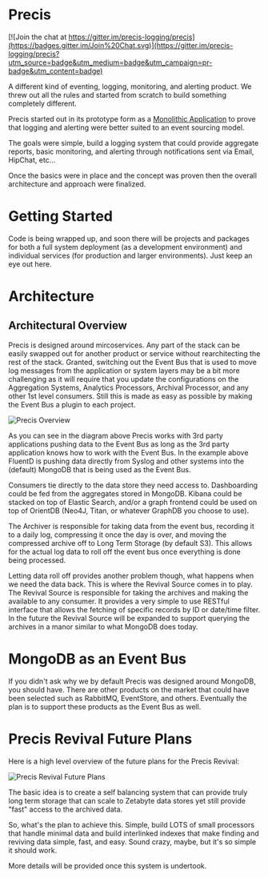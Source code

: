Precis
======

[![Join the chat at https://gitter.im/precis-logging/precis](https://badges.gitter.im/Join%20Chat.svg)](https://gitter.im/precis-logging/precis?utm_source=badge&utm_medium=badge&utm_campaign=pr-badge&utm_content=badge)

A different kind of eventing, logging, monitoring, and alerting product.  We
threw out all the rules and started from scratch to build something completely
different.

Precis started out in its prototype form as a
[Monolithic Application](http://en.wikipedia.org/wiki/Monolithic_application)
to prove that logging and alerting were better suited to an event sourcing
model.

The goals were simple, build a logging system that could provide aggregate
reports, basic monitoring, and alerting through notifications sent via Email,
HipChat, etc...

Once the basics were in place and the concept was proven then the overall
architecture and approach were finalized.

Getting Started
===============

Code is being wrapped up, and soon there will be projects and packages for both
a full system deployment (as a development environment) and individual services
(for production and larger environments).  Just keep an eye out here.

Architecture
============

Architectural Overview
----------------------

Precis is designed around mircoservices.  Any part of the stack can be
easily swapped out for another product or service without rearchitecting the
rest of the stack.  Granted, switching out the Event Bus that is used to move
log messages from the application or system layers may be a bit more challenging
as it will require that you update the configurations on the Aggregation
Systems, Analytics Processors, Archival Processor, and any other 1st level
consumers. Still this is made as easy as possible by making the Event Bus a
plugin to each project.

![Precis Overview](overview.png)

As you can see in the diagram above Precis works with 3rd party
applications pushing data to the Event Bus as long as the 3rd party application
knows how to work with the Event Bus.  In the example above FluentD is pushing
data directly from Syslog and other systems into the (default) MongoDB that is
being used as the Event Bus.

Consumers tie directly to the data store they need access to.  Dashboarding
could be fed from the aggregates stored in MongoDB.  Kibana could be stacked on
top of Elastic Search, and/or a graph frontend could be used on top of OrientDB
(Neo4J, Titan, or whatever GraphDB you choose to use).

The Archiver is responsible for taking data from the event bus, recording it to
a daily log, compressing it once the day is over, and moving the compressed
archive off to Long Term Storage (by default S3).  This allows for the actual
log data to roll off the event bus once everything is done being processed.

Letting data roll off provides another problem though, what happens when we need
the data back.  This is where the Revival Source comes in to play.  The Revival
Source is responsible for taking the archives and making the available to any
consumer.  It provides a very simple to use RESTful interface that allows the
fetching of specific records by ID or date/time filter.  In the future the
Revival Source will be expanded to support querying the archives in a manor
similar to what MongoDB does today.

MongoDB as an Event Bus
=======================

If you didn't ask why we by default Precis was designed around MongoDB,
you should have.  There are other products on the market that could have been
selected such as RabbitMQ, EventStore, and others.  Eventually the plan is to
support these products as the Event Bus as well.

Precis Revival Future Plans
===========================

Here is a high level overview of the future plans for the Precis Revival:

![Precis Revival Future Plans](data_store_diagram.png)

The basic idea is to create a self balancing system that can provide truly long
term storage that can scale to Zetabyte data stores yet still provide "fast"
access to the archived data.

So, what's the plan to achieve this.  Simple, build LOTS of small processors
that handle minimal data and build interlinked indexes that make finding and
reviving data simple, fast, and easy.  Sound crazy, maybe, but it's so simple
it should work.

More details will be provided once this system is undertook.
